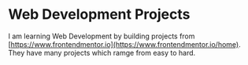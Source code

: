 # Web Development Projects

I am learning Web Development by building projects from [https://www.frontendmentor.io](https://www.frontendmentor.io/home). They have many projects which ramge from easy to hard.  
